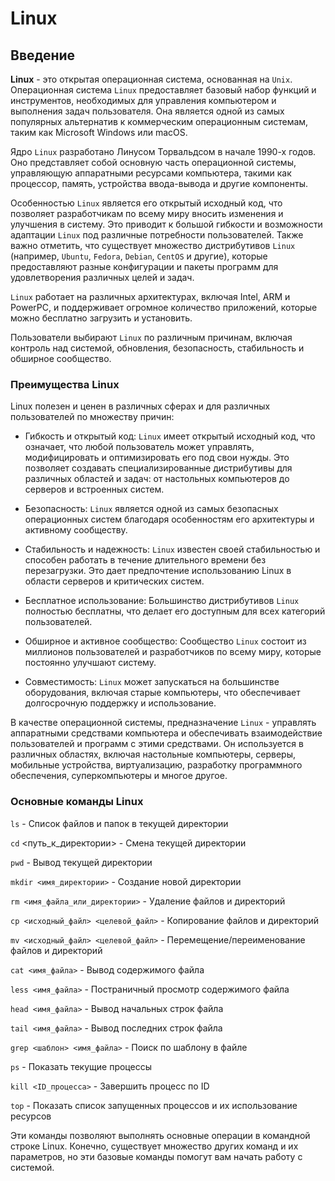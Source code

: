 # Linux

## Введение

**Linux** - это открытая операционная система, основанная на `Unix`.
Операционная система `Linux` предоставляет базовый набор функций и инструментов, необходимых для
управления компьютером и выполнения задач пользователя. Она является одной из самых популярных
альтернатив к коммерческим операционным системам, таким как Microsoft Windows или macOS.

Ядро `Linux` разработано Линусом Торвальдсом в начале 1990-х годов. Оно представляет собой
основную часть операционной системы, управляющую аппаратными ресурсами компьютера, такими
как процессор, память, устройства ввода-вывода и другие компоненты.

Особенностью `Linux` является его открытый исходный код, что позволяет разработчикам
по всему миру вносить изменения и улучшения в систему. Это приводит к большой
гибкости и возможности адаптации `Linux` под различные потребности пользователей.
Также важно отметить, что существует множество дистрибутивов `Linux` (например, `Ubuntu`,
`Fedora`, `Debian`, `CentOS` и другие), которые предоставляют разные конфигурации и пакеты
программ для удовлетворения различных целей и задач.

`Linux` работает на различных архитектурах, включая Intel, ARM и PowerPC, и поддерживает
огромное количество приложений, которые можно бесплатно загрузить и установить.

Пользователи выбирают `Linux` по различным причинам, включая контроль над системой,
обновления, безопасность, стабильность и обширное сообщество.

### Преимущества Linux

Linux полезен и ценен в различных сферах и для различных пользователей по множеству причин:

* Гибкость и открытый код: `Linux` имеет открытый исходный код, что означает, что любой пользователь может управлять, модифицировать и оптимизировать его под свои нужды. Это позволяет создавать специализированные дистрибутивы для различных областей и задач: от настольных компьютеров до серверов и встроенных систем.

* Безопасность: `Linux` является одной из самых безопасных операционных систем благодаря особенностям его архитектуры и активному сообществу.

* Стабильность и надежность: `Linux` известен своей стабильностью и способен работать в течение длительного времени без перезагрузки. Это дает предпочтение использованию Linux в области серверов и критических систем.

* Бесплатное использование: Большинство дистрибутивов `Linux` полностью бесплатны, что делает его доступным для всех категорий пользователей.

* Обширное и активное сообщество: Сообщество `Linux` состоит из миллионов пользователей и разработчиков по всему миру, которые постоянно улучшают систему.

* Совместимость: `Linux` может запускаться на большинстве оборудования, включая старые компьютеры, что обеспечивает долгосрочную поддержку и использование.

В качестве операционной системы, предназначение `Linux` - управлять аппаратными средствами компьютера и обеспечивать взаимодействие пользователей и программ с этими средствами. Он используется в различных областях, включая настольные компьютеры, серверы, мобильные устройства, виртуализацию, разработку программного обеспечения, суперкомпьютеры и многое другое.

### Основные команды Linux

`ls` - Список файлов и папок в текущей директории

`cd` <путь_к_директории> - Смена текущей директории

`pwd` - Вывод текущей директории

`mkdir <имя_директории>` - Создание новой директории

`rm <имя_файла_или_директории>` - Удаление файлов и директорий

`cp <исходный_файл> <целевой_файл>` - Копирование файлов и директорий

`mv <исходный_файл> <целевой_файл>` - Перемещение/переименование файлов и директорий

`cat <имя_файла>` - Вывод содержимого файла

`less <имя_файла>` - Постраничный просмотр содержимого файла

`head <имя_файла>` - Вывод начальных строк файла

`tail <имя_файла>` - Вывод последних строк файла

`grep <шаблон> <имя_файла>` - Поиск по шаблону в файле

`ps` - Показать текущие процессы

`kill <ID_процесса>` - Завершить процесс по ID

`top` - Показать список запущенных процессов и их использование ресурсов

Эти команды позволяют выполнять основные операции в командной строке Linux. Конечно, существует множество других команд и их параметров, но эти базовые команды помогут вам начать работу с системой.